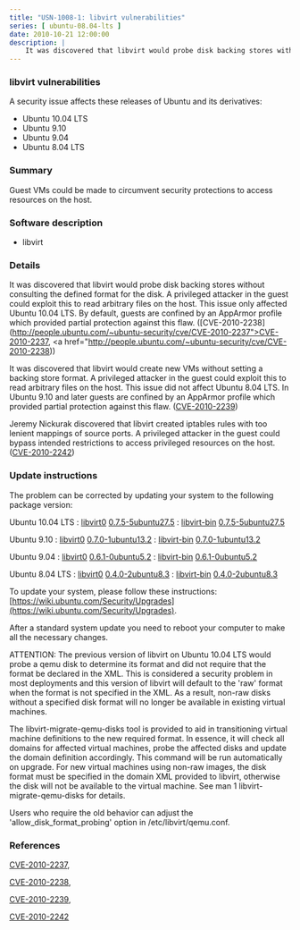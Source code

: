 ```yaml
---
title: "USN-1008-1: libvirt vulnerabilities"
series: [ ubuntu-08.04-lts ]
date: 2010-10-21 12:00:00
description: |
    It was discovered that libvirt would probe disk backing stores without consulting the defined format for the disk. A privileged attacker in the guest could exploit this to read arbitrary files on the host. This issue only affected Ubuntu 10.04 LTS. By default, guests are confined by an AppArmor profile which provided partial protection against this flaw. ([CVE-2010-2238](http://people.ubuntu.com/~ubuntu-security/cve/CVE-2010-2237">CVE-2010-2237</a>, <a href="http://people.ubuntu.com/~ubuntu-security/cve/CVE-2010-2238))
--- 
```

 
### libvirt vulnerabilities

A security issue affects these releases of Ubuntu and its derivatives:

* Ubuntu 10.04 LTS
* Ubuntu 9.10
* Ubuntu 9.04
* Ubuntu 8.04 LTS

### Summary

Guest VMs could be made to circumvent security protections to access resources on the host.

### Software description

* libvirt 

### Details

It was discovered that libvirt would probe disk backing stores without consulting the defined format for the disk. A privileged attacker in the guest could exploit this to read arbitrary files on the host. This issue only affected Ubuntu 10.04 LTS. By default, guests are confined by an AppArmor profile which provided partial protection against this flaw. ([CVE-2010-2238](http://people.ubuntu.com/~ubuntu-security/cve/CVE-2010-2237">CVE-2010-2237</a>, <a href="http://people.ubuntu.com/~ubuntu-security/cve/CVE-2010-2238))

It was discovered that libvirt would create new VMs without setting a backing store format. A privileged attacker in the guest could exploit this to read arbitrary files on the host. This issue did not affect Ubuntu 8.04 LTS. In Ubuntu 9.10 and later guests are confined by an AppArmor profile which provided partial protection against this flaw. ([CVE-2010-2239](http://people.ubuntu.com/~ubuntu-security/cve/CVE-2010-2239))

Jeremy Nickurak discovered that libvirt created iptables rules with too lenient mappings of source ports. A privileged attacker in the guest could bypass intended restrictions to access privileged resources on the host. ([CVE-2010-2242](http://people.ubuntu.com/~ubuntu-security/cve/CVE-2010-2242)) 

### Update instructions

The problem can be corrected by updating your system to the following package version:

Ubuntu 10.04 LTS
 : [libvirt0](https://launchpad.net/ubuntu/+source/libvirt) <span> [0.7.5-5ubuntu27.5](https://launchpad.net/ubuntu/+source/libvirt/0.7.5-5ubuntu27.5) </span> 
 : [libvirt-bin](https://launchpad.net/ubuntu/+source/libvirt) <span> [0.7.5-5ubuntu27.5](https://launchpad.net/ubuntu/+source/libvirt/0.7.5-5ubuntu27.5) </span> 

Ubuntu 9.10
 : [libvirt0](https://launchpad.net/ubuntu/+source/libvirt) <span> [0.7.0-1ubuntu13.2](https://launchpad.net/ubuntu/+source/libvirt/0.7.0-1ubuntu13.2) </span> 
 : [libvirt-bin](https://launchpad.net/ubuntu/+source/libvirt) <span> [0.7.0-1ubuntu13.2](https://launchpad.net/ubuntu/+source/libvirt/0.7.0-1ubuntu13.2) </span> 

Ubuntu 9.04
 : [libvirt0](https://launchpad.net/ubuntu/+source/libvirt) <span> [0.6.1-0ubuntu5.2](https://launchpad.net/ubuntu/+source/libvirt/0.6.1-0ubuntu5.2) </span> 
 : [libvirt-bin](https://launchpad.net/ubuntu/+source/libvirt) <span> [0.6.1-0ubuntu5.2](https://launchpad.net/ubuntu/+source/libvirt/0.6.1-0ubuntu5.2) </span> 

Ubuntu 8.04 LTS
 : [libvirt0](https://launchpad.net/ubuntu/+source/libvirt) <span> [0.4.0-2ubuntu8.3](https://launchpad.net/ubuntu/+source/libvirt/0.4.0-2ubuntu8.3) </span> 
 : [libvirt-bin](https://launchpad.net/ubuntu/+source/libvirt) <span> [0.4.0-2ubuntu8.3](https://launchpad.net/ubuntu/+source/libvirt/0.4.0-2ubuntu8.3) </span> 

To update your system, please follow these instructions: [https://wiki.ubuntu.com/Security/Upgrades](https://wiki.ubuntu.com/Security/Upgrades).

After a standard system update you need to reboot your computer to make all the necessary changes.

ATTENTION: The previous version of libvirt on Ubuntu 10.04 LTS would probe a qemu disk to determine its format and did not require that the format be declared in the XML. This is considered a security problem in most deployments and this version of libvirt will default to the &#39;raw&#39; format when the format is not specified in the XML. As a result, non-raw disks without a specified disk format will no longer be available in existing virtual machines.

The libvirt-migrate-qemu-disks tool is provided to aid in transitioning virtual machine definitions to the new required format. In essence, it will check all domains for affected virtual machines, probe the affected disks and update the domain definition accordingly. This command will be run automatically on upgrade. For new virtual machines using non-raw images, the disk format must be specified in the domain XML provided to libvirt, otherwise the disk will not be available to the virtual machine. See man 1 libvirt-migrate-qemu-disks for details.

Users who require the old behavior can adjust the &#39;allow_disk_format_probing&#39; option in /etc/libvirt/qemu.conf. 

### References

 [CVE-2010-2237](http://people.ubuntu.com/~ubuntu-security/cve/CVE-2010-2237), 

 [CVE-2010-2238](http://people.ubuntu.com/~ubuntu-security/cve/CVE-2010-2238), 

 [CVE-2010-2239](http://people.ubuntu.com/~ubuntu-security/cve/CVE-2010-2239), 

 [CVE-2010-2242](http://people.ubuntu.com/~ubuntu-security/cve/CVE-2010-2242)
 
